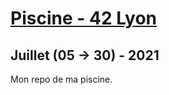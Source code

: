# [Piscine - 42 Lyon](https://www.42lyon.fr/)
## Juillet (05 -> 30) - 2021

Mon repo de ma piscine.
